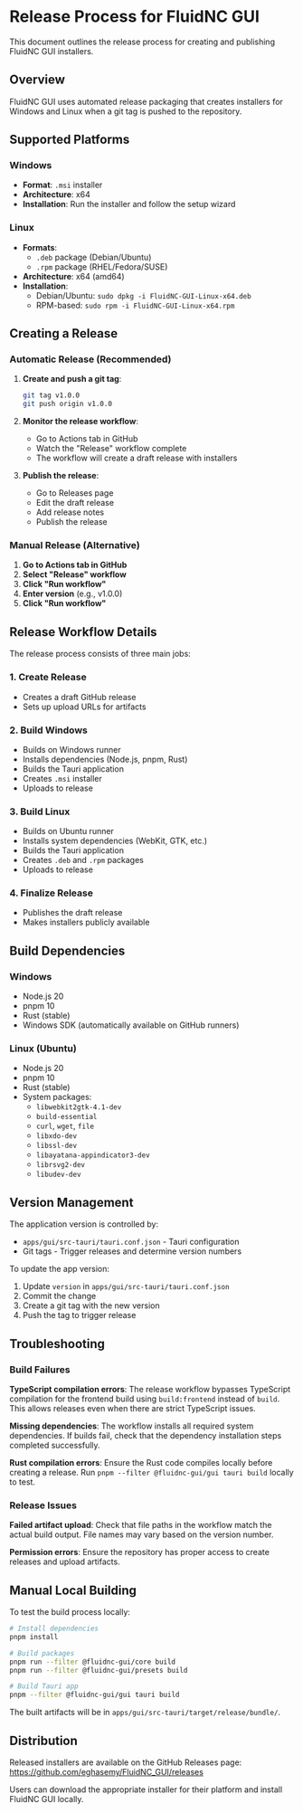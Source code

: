 # Release Process for FluidNC GUI

This document outlines the release process for creating and publishing FluidNC GUI installers.

## Overview

FluidNC GUI uses automated release packaging that creates installers for Windows and Linux when a git tag is pushed to the repository.

## Supported Platforms

### Windows
- **Format**: `.msi` installer
- **Architecture**: x64
- **Installation**: Run the installer and follow the setup wizard

### Linux
- **Formats**: 
  - `.deb` package (Debian/Ubuntu)
  - `.rpm` package (RHEL/Fedora/SUSE)
- **Architecture**: x64 (amd64)
- **Installation**:
  - Debian/Ubuntu: `sudo dpkg -i FluidNC-GUI-Linux-x64.deb`
  - RPM-based: `sudo rpm -i FluidNC-GUI-Linux-x64.rpm`

## Creating a Release

### Automatic Release (Recommended)

1. **Create and push a git tag**:
   ```bash
   git tag v1.0.0
   git push origin v1.0.0
   ```

2. **Monitor the release workflow**:
   - Go to Actions tab in GitHub
   - Watch the "Release" workflow complete
   - The workflow will create a draft release with installers

3. **Publish the release**:
   - Go to Releases page
   - Edit the draft release
   - Add release notes
   - Publish the release

### Manual Release (Alternative)

1. **Go to Actions tab in GitHub**
2. **Select "Release" workflow**
3. **Click "Run workflow"**
4. **Enter version** (e.g., v1.0.0)
5. **Click "Run workflow"**

## Release Workflow Details

The release process consists of three main jobs:

### 1. Create Release
- Creates a draft GitHub release
- Sets up upload URLs for artifacts

### 2. Build Windows
- Builds on Windows runner
- Installs dependencies (Node.js, pnpm, Rust)
- Builds the Tauri application
- Creates `.msi` installer
- Uploads to release

### 3. Build Linux  
- Builds on Ubuntu runner
- Installs system dependencies (WebKit, GTK, etc.)
- Builds the Tauri application
- Creates `.deb` and `.rpm` packages
- Uploads to release

### 4. Finalize Release
- Publishes the draft release
- Makes installers publicly available

## Build Dependencies

### Windows
- Node.js 20
- pnpm 10
- Rust (stable)
- Windows SDK (automatically available on GitHub runners)

### Linux (Ubuntu)
- Node.js 20
- pnpm 10  
- Rust (stable)
- System packages:
  - `libwebkit2gtk-4.1-dev`
  - `build-essential`
  - `curl`, `wget`, `file`
  - `libxdo-dev`
  - `libssl-dev`
  - `libayatana-appindicator3-dev`
  - `librsvg2-dev`
  - `libudev-dev`

## Version Management

The application version is controlled by:
- `apps/gui/src-tauri/tauri.conf.json` - Tauri configuration
- Git tags - Trigger releases and determine version numbers

To update the app version:
1. Update `version` in `apps/gui/src-tauri/tauri.conf.json`
2. Commit the change
3. Create a git tag with the new version
4. Push the tag to trigger release

## Troubleshooting

### Build Failures

**TypeScript compilation errors**: The release workflow bypasses TypeScript compilation for the frontend build using `build:frontend` instead of `build`. This allows releases even when there are strict TypeScript issues.

**Missing dependencies**: The workflow installs all required system dependencies. If builds fail, check that the dependency installation steps completed successfully.

**Rust compilation errors**: Ensure the Rust code compiles locally before creating a release. Run `pnpm --filter @fluidnc-gui/gui tauri build` locally to test.

### Release Issues

**Failed artifact upload**: Check that file paths in the workflow match the actual build output. File names may vary based on the version number.

**Permission errors**: Ensure the repository has proper access to create releases and upload artifacts.

## Manual Local Building

To test the build process locally:

```bash
# Install dependencies
pnpm install

# Build packages  
pnpm run --filter @fluidnc-gui/core build
pnpm run --filter @fluidnc-gui/presets build

# Build Tauri app
pnpm --filter @fluidnc-gui/gui tauri build
```

The built artifacts will be in `apps/gui/src-tauri/target/release/bundle/`.

## Distribution

Released installers are available on the GitHub Releases page:
https://github.com/eghasemy/FluidNC_GUI/releases

Users can download the appropriate installer for their platform and install FluidNC GUI locally.